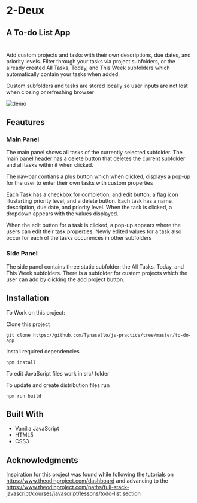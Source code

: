 # 2-Deux

## A To-do List App

#

Add custom projects and tasks with their own descriptions, due dates, and priority levels. Filter through your tasks via project subfolders, or the already created All Tasks, Today, and This Week subfolders which automatically contain your tasks when added.

Custom subfolders and tasks are stored locally so user inputs are not lost when closing or refreshing browser

![demo](dist/to-do-demo.gif)

## Feautures

### Main Panel

The main panel shows all tasks of the currently selected subfolder.
The main panel header has a delete button that deletes the current subfolder and all tasks within it when clicked.

The nav-bar contians a plus button which when clicked, displays a pop-up for the user to enter their own tasks with custom properties

Each Task has a checkbox for completion, and edit button, a flag icon illustarting priority level, and a delete button. Each task has a name, description, due date, and priority level. When the task is clicked, a dropdown appears with the values displayed.

When the edit button for a task is clicked, a pop-up appears where the users can edit their task properties. Newly edited values for a task also occur for each of the tasks occurences in other subfolders

### Side Panel

The side panel contains three static subfolder: the All Tasks, Today, and This Week subfolders. There is a subfolder for custom projects which the user can add by clicking the add project button.

## Installation

To Work on this project:

Clone this project

```
git clone https://github.com/Tynasello/js-practice/tree/master/to-do-app
```

Install required dependencies

```
npm install
```

To edit JavaScript files work in src/ folder

To update and create distribution files run

```
npm run build
```

## Built With

- Vanilla JavaScript
- HTML5
- CSS3

## Acknowledgments

Inspiration for this project was found while following the tutorials on https://www.theodinproject.com/dashboard and advancing to the https://www.theodinproject.com/paths/full-stack-javascript/courses/javascript/lessons/todo-list section
